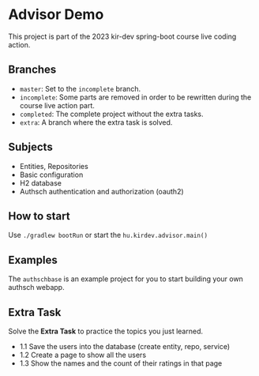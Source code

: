 Advisor Demo
===

This project is part of the 2023 kir-dev spring-boot course live coding action.

## Branches

- `master`: Set to the `incomplete` branch.
- `incomplete`: Some parts are removed in order to be rewritten during the course live action part.
- `completed`: The complete project without the extra tasks.
- `extra`: A branch where the extra task is solved.

## Subjects

- Entities, Repositories
- Basic configuration
- H2 database
- Authsch authentication and authorization (oauth2)

## How to start

Use `./gradlew bootRun` or start the `hu.kirdev.advisor.main()`

## Examples

The `authschbase` is an example project for you to start building your own authsch webapp.

## Extra Task

Solve the **Extra Task** to practice the topics you just learned.

- 1.1 Save the users into the database (create entity, repo, service)
- 1.2 Create a page to show all the users
- 1.3 Show the names and the count of their ratings in that page
